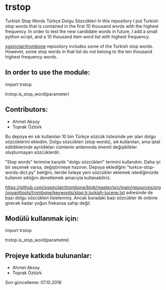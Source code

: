 # trstop
Turkish Stop Words  Türkçe Dolgu Sözcükleri
In this repository I put Turkish stop words that is contained in the first 10 thousand words with the highest frequency.
In order to test the new candidate words in future, I add a small python script, and a 10 thousand item word list with highest frequency.

[sgsinclair/trombone](https://github.com/sgsinclair/trombone/blob/master/src/main/resources/org/voyanttools/trombone/keywords/stop.tr.turkish-lucene.txt) repository includes some of the Turkish stop words. However, some stop words in that list do not belong to the ten thousand highest frequency words.

## In order to use the module:

import trstop

trstop.is_stop_word(parameter)

## Contributors:

- Ahmet Aksoy
- Toprak Öztürk

Bu depoya en sık kullanılan 10 bin Türkçe sözcük listesinde yer alan dolgu sözcüklerini ekledim.
Dolgu sözcükleri (stop words), sık kullanılan, ama iptal edildiklerinde ayrıldıkları cümlenin anlamında önemli değişiklikler oluşturmayan sözcüklerdir.

"Stop words" terimine karşılık "dolgu sözcükleri" terimini kullandım. Daha iyi bir seçenek varsa, değiştirmeye hazırım.
Depoya eklediğim "turkce-stop-words-dict.py" betiğini, ileride listeye yeni sözcükler eklemek istediğimizde kullanım sıklığını denetlemek amacıyla kullanabiliriz.

https://github.com/sgsinclair/trombone/blob/master/src/main/resources/org/voyanttools/trombone/keywords/stop.tr.turkish-lucene.txt  adresinde de bazı dolgu sözcükleri listelenmiş. Ancak buradaki bazı sözcükler ilk onbine girecek kadar yoğun frekansa sahip değil.

## Modülü kullanmak için:

import trstop

trstop.is_stop_word(parametre)

## Projeye katkıda bulunanlar:

- Ahmet Aksoy
- Toprak Öztürk

Son güncelleme: 07.10.2016


